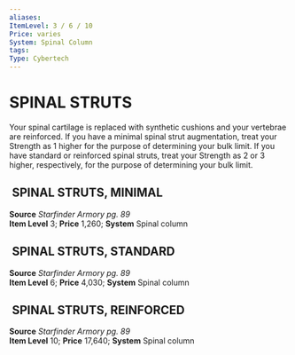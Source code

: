 ```yaml
---
aliases: 
ItemLevel: 3 / 6 / 10
Price: varies 
System: Spinal Column 
tags: 
Type: Cybertech
---
```

# SPINAL STRUTS
Your spinal cartilage is replaced with synthetic cushions and your vertebrae are reinforced. If you have a minimal spinal strut augmentation, treat your Strength as 1 higher for the purpose of determining your bulk limit. If you have standard or reinforced spinal struts, treat your Strength as 2 or 3 higher, respectively, for the purpose of determining your bulk limit.  

##  SPINAL STRUTS, MINIMAL

**Source** _Starfinder Armory pg. 89_  
**Item Level** 3; **Price** 1,260; **System** Spinal column  
  
##  SPINAL STRUTS, STANDARD

**Source** _Starfinder Armory pg. 89_  
**Item Level** 6; **Price** 4,030; **System** Spinal column  
  

##  SPINAL STRUTS, REINFORCED

**Source** _Starfinder Armory pg. 89_  
**Item Level** 10; **Price** 17,640; **System** Spinal column